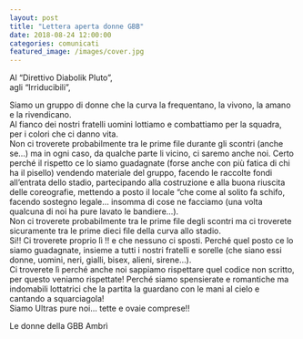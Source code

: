 ```yaml
---
layout: post
title: "Lettera aperta donne GBB"
date: 2018-08-24 12:00:00
categories: comunicati
featured_image: /images/cover.jpg
---
```

Al “Direttivo Diabolik Pluto”,  
agli “Irriducibili”,

Siamo un gruppo di donne che la curva la frequentano, la vivono, la amano e la rivendicano.  
Al fianco dei nostri fratelli uomini lottiamo e combattiamo per la squadra, per i colori che ci danno vita.  
Non ci troverete probabilmente tra le prime file durante gli scontri (anche se…) ma in ogni caso, da qualche parte li vicino, ci saremo anche noi. Certo perché il rispetto ce lo siamo guadagnate (forse anche con più fatica di chi ha il pisello) vendendo materiale del gruppo, facendo le raccolte fondi all’entrata dello stadio, partecipando alla costruzione e alla buona riuscita delle coreografie, mettendo a posto il locale “che come al solito fa schifo, facendo sostegno legale… insomma di cose ne facciamo (una volta qualcuna di noi ha pure lavato le bandiere…).  
Non ci troverete probabilmente tra le prime file degli scontri ma ci troverete sicuramente tra le prime dieci file della curva allo stadio.  
Si!! Ci troverete proprio lì !! e che nessuno ci sposti. Perché quel posto ce lo siamo guadagnate, insieme a tutti i nostri fratelli e sorelle (che siano essi donne, uomini, neri, gialli, bisex, alieni, sirene…).  
Ci troverete lì perché anche noi sappiamo rispettare quel codice non scritto, per questo veniamo rispettate! Perché siamo spensierate e romantiche ma indomabili lottatrici che la partita la guardano con le mani al cielo e cantando a squarciagola!  
Siamo Ultras pure noi… tette e ovaie comprese!!

Le donne della GBB Ambrì
